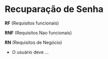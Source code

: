 # Recuparação de Senha

**RF** (Requisitos funcionais)


**RNF** (Requisitos Nao funcionais)

**RN** (Requisitos de Negócio)

- O usuário deve ...




